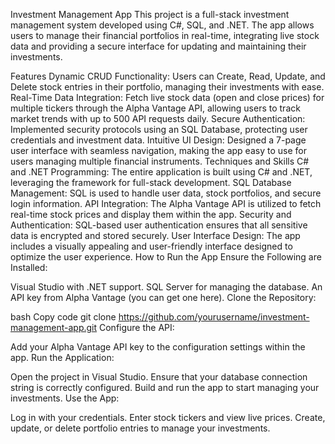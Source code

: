 Investment Management App
This project is a full-stack investment management system developed using C#, SQL, and .NET. The app allows users to manage their financial portfolios in real-time, integrating live stock data and providing a secure interface for updating and maintaining their investments.

Features
Dynamic CRUD Functionality: Users can Create, Read, Update, and Delete stock entries in their portfolio, managing their investments with ease.
Real-Time Data Integration: Fetch live stock data (open and close prices) for multiple tickers through the Alpha Vantage API, allowing users to track market trends with up to 500 API requests daily.
Secure Authentication: Implemented security protocols using an SQL Database, protecting user credentials and investment data.
Intuitive UI Design: Designed a 7-page user interface with seamless navigation, making the app easy to use for users managing multiple financial instruments.
Techniques and Skills
C# and .NET Programming: The entire application is built using C# and .NET, leveraging the framework for full-stack development.
SQL Database Management: SQL is used to handle user data, stock portfolios, and secure login information.
API Integration: The Alpha Vantage API is utilized to fetch real-time stock prices and display them within the app.
Security and Authentication: SQL-based user authentication ensures that all sensitive data is encrypted and stored securely.
User Interface Design: The app includes a visually appealing and user-friendly interface designed to optimize the user experience.
How to Run the App
Ensure the Following are Installed:

Visual Studio with .NET support.
SQL Server for managing the database.
An API key from Alpha Vantage (you can get one here).
Clone the Repository:

bash
Copy code
git clone https://github.com/yourusername/investment-management-app.git
Configure the API:

Add your Alpha Vantage API key to the configuration settings within the app.
Run the Application:

Open the project in Visual Studio.
Ensure that your database connection string is correctly configured.
Build and run the app to start managing your investments.
Use the App:

Log in with your credentials.
Enter stock tickers and view live prices.
Create, update, or delete portfolio entries to manage your investments.
